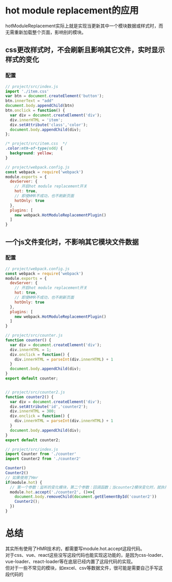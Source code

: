 # hot module replacement的应用
hotModuleReplacement实际上就是实现当更新其中一个模块数据或样式时，而无需重新加载整个页面，影响别的模块。


## css更改样式时，不会刷新且影响其它文件，实时显示样式的变化
### 配置
```js
// project/src/index.js
import './item.css'
var btn = document.createElement('button');
btn.innerText = "add"
document.body.appendChild(btn)
btn.onclick = function() {
  var div = document.createElement('div');
  div.innerHTML = 'item';
  div.setAttribute('class','color');
  document.body.appendChild(div);
};
```
```css
/* project/src/item.css  */
.color:nth-of-type(odd) {
  background: yellow;
}
```
```js
// project/webpack.config.js
const webpack = require('webpack')
module.exports = {
  devServer: {
    // 开启hot module replacement开关
    hot: true,
    // 即使HMR不成功，也不刷新页面
    hotOnly: true
  },
  plugins: [
    new webpack.HotModuleReplacementPlugin()
  ]
}
```


##  一个js文件变化时，不影响其它模块文件数据
### 配置
```js
// project/webpack.config.js
const webpack = require('webpack')
module.exports = {
  devServer: {
    // 开启hot module replacement开关
    hot: true,
    // 即使HMR不成功，也不刷新页面
    hotOnly: true
  },
  plugins: [
    new webpack.HotModuleReplacementPlugin()
  ]
}
```
```js
// project/src/counter.js
function counter() {
  var div = document.createElement('div');
  div.innerHTML = 1;
  div.onclick = function() {
    div.innerHTML = parseInt(div.innerHTML) + 1
  }
  document.body.appendChild(div);
}
export default counter;


// project/src/counter2.js
function counter2() {
  var div = document.createElement('div');
  div.setAttribute('id','counter2');
  div.innerHTML = 300;
  div.onclick = function() {
    div.innerHTML = parseInt(div.innerHTML) + 1
  }
  document.body.appendChild(div);
}
export default counter2;

// project/src/index.js
import Counter from './counter'
import Counter2 from './counter2'

Counter()
Counter2()
// 如果使用了Hmr
if(module.hot) {
  // 第一个参数：监听的变化模块，第二个参数：回调函数；当counter2模块变化时，就执行回调函数
  module.hot.accept('./counter2', ()=>{
    document.body.removeChild(document.getElementById('counter2'))
    Counter2();
  })
}
```

# 总结
其实所有使用了HMR技术的，都需要写module.hot.accept这段代码。  
对于css、vue、react这些没写这段代码也能实现这功能的，是因为css-loader、vue-loader、react-loader等在底层已经内置了这段代码的实现。  
但对于一些不常见的模块，如excel、csv等数据文件，很可能是需要自己手写这段代码的